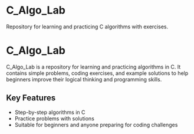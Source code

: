 # C_Algo_Lab
Repository for learning and practicing C algorithms with exercises.

# C_Algo_Lab

C_Algo_Lab is a repository for learning and practicing algorithms in C. 
It contains simple problems, coding exercises, and example solutions 
to help beginners improve their logical thinking and programming skills.

## Key Features
- Step-by-step algorithms in C
- Practice problems with solutions
- Suitable for beginners and anyone preparing for coding challenges
